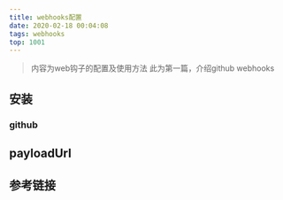 ```yaml
---
title: webhooks配置
date: 2020-02-18 00:04:08
tags: webhooks
top: 1001
---
```


> 内容为web钩子的配置及使用方法
> 此为第一篇，介绍github webhooks

 <!-- more -->

## 安装
### github

## payloadUrl
## 	参考链接


